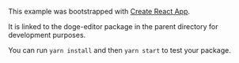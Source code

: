 This example was bootstrapped with [Create React App](https://github.com/facebook/create-react-app).

It is linked to the doge-editor package in the parent directory for development purposes.

You can run `yarn install` and then `yarn start` to test your package.
